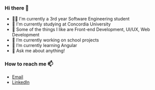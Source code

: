 ### Hi there 👋

-  👩‍💻  I'm currently a 3rd year Software Engineering student
- 🏫 I'm currently studying at Concordia University
- 💙 Some of the things I like are Front-end Development, UI/UX, Web Development 
- 🔭 I’m currently working on school projects
- 🌱 I’m currently learning Angular
- 💬 Ask me about anything!

### How to reach me 📫

- [Email](mailto:tiffzng@gmail.com)
- [LinkedIn](https://www.linkedin.com/in/ti-zeng/)

